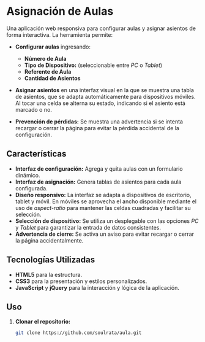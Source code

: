 # Asignación de Aulas

Una aplicación web responsiva para configurar aulas y asignar asientos de forma interactiva. La herramienta permite:

- **Configurar aulas** ingresando:
  - **Número de Aula**
  - **Tipo de Dispositivo:** (seleccionable entre _PC_ o _Tablet_)
  - **Referente de Aula**
  - **Cantidad de Asientos**

- **Asignar asientos** en una interfaz visual en la que se muestra una tabla de asientos, que se adapta automáticamente para dispositivos móviles. Al tocar una celda se alterna su estado, indicando si el asiento está marcado o no.

- **Prevención de pérdidas:** Se muestra una advertencia si se intenta recargar o cerrar la página para evitar la pérdida accidental de la configuración.

## Características

- **Interfaz de configuración:** Agrega y quita aulas con un formulario dinámico.
- **Interfaz de asignación:** Genera tablas de asientos para cada aula configurada.
- **Diseño responsivo:** La interfaz se adapta a dispositivos de escritorio, tablet y móvil. En móviles se aprovecha el ancho disponible mediante el uso de _aspect-ratio_ para mantener las celdas cuadradas y facilitar su selección.
- **Selección de dispositivo:** Se utiliza un desplegable con las opciones _PC_ y _Tablet_ para garantizar la entrada de datos consistentes.
- **Advertencia de cierre:** Se activa un aviso para evitar recargar o cerrar la página accidentalmente.

## Tecnologías Utilizadas

- **HTML5** para la estructura.
- **CSS3** para la presentación y estilos personalizados.
- **JavaScript** y **jQuery** para la interacción y lógica de la aplicación.

## Uso

1. **Clonar el repositorio:**

   ```bash
   git clone https://github.com/soulrata/aula.git
